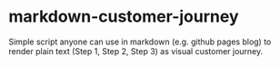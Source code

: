 # markdown-customer-journey
Simple script anyone can use in markdown (e.g. github pages blog) to render plain text (Step 1, Step 2, Step 3) as visual customer journey.
